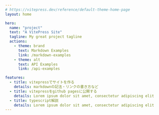 ```yaml
---
# https://vitepress.dev/reference/default-theme-home-page
layout: home

hero:
  name: "project"
  text: "A VitePress Site"
  tagline: My great project tagline
  actions:
    - theme: brand
      text: Markdown Examples
      link: /markdown-examples
    - theme: alt
      text: API Examples
      link: /api-examples

features:
  - title: vitepressでサイトを作る
    details: markdownの記法・リンクの書き方など
  - title: vitepressをgithub pagesに公開する
    details: Lorem ipsum dolor sit amet, consectetur adipiscing elit
  - title: typescript解説
    details: Lorem ipsum dolor sit amet, consectetur adipiscing elit
---
```


